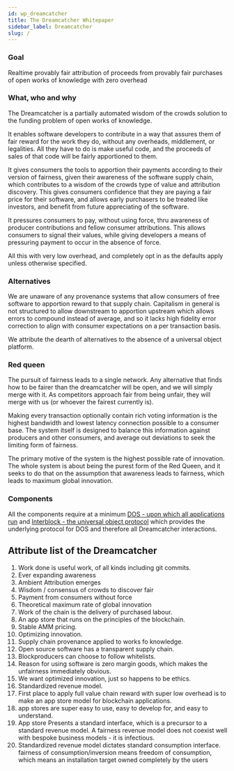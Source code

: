 ```yaml
---
id: wp_dreamcatcher
title: The Dreamcatcher Whitepaper
sidebar_label: Dreamcatcher
slug: /
---
```


### Goal

<!-- What is the goal of dreamcatcher -->

Realtime provably fair attribution of proceeds from provably fair purchases of open works of knowledge with zero overhead

### What, who and why

<!-- What does dream catcher do, who does it do it for and why do they want to do that? -->

The Dreamcatcher is a partially automated wisdom of the crowds solution to the funding problem of open works of knowledge.

It enables software developers to contribute in a way that assures them of fair reward for the work they do, without any overheads, middlement, or legalities. All they have to do is make useful code, and the proceeds of sales of that code will be fairly apportioned to them.

It gives consumers the tools to apportion their payments according to their version of fairness, given their awareness of the software supply chain, which contributes to a wisdom of the crowds type of value and attribution discovery. This gives consumers confidence that they are paying a fair price for their software, and allows early purchasers to be treated like investors, and benefit from future appreciating of the software.

It pressures consumers to pay, without using force, thru awareness of producer contributions and fellow consumer attributions. This allows consumers to signal their values, while giving developers a means of pressuring payment to occur in the absence of force.

All this with very low overhead, and completely opt in as the defaults apply unless otherwise specified.

### Alternatives

<!-- What is the best current and foreseeable future alternative for each need identified in 1 and what makes dc better than that alternative -->

We are unaware of any provenance systems that allow consumers of free software to apportion reward to that supply chain. Capitalism in general is not structured to allow downstream to apportion upstream which allows errors to compound instead of average, and so it lacks high fidelity error correction to align with consumer expectations on a per transaction basis.

We attribute the dearth of alternatives to the absence of a universal object platform.

### Red queen

<!-- What is the sustainable competitive advantage that allows dc to stay ahead ahead of the alternatives -->

The pursuit of fairness leads to a single network. Any alternative that finds how to be fairer than the dreamcatcher will be open, and we will simply merge with it. As competitors approach fair from being unfair, they will merge with us (or whoever the fairest currently is).

Making every transaction optionally contain rich voting information is the highest bandwidth and lowest latency connection possible to a consumer base. The system itself is designed to balance this information against producers and other consumers, and average out deviations to seek the limiting form of fairness.

The primary motive of the system is the highest possible rate of innovation. The whole system is about being the purest form of the Red Queen, and it seeks to do that on the assumption that awareness leads to fairness, which leads to maximum global innovation.

### Components

<!-- What are the components of the system. How do they work and how do they interact -->

All the components require at a minimum [DOS - upon which all applications run](./wp_dos.md) and [Interblock - the universal object protocol](./wp_interblock.md) which provides the underlying protocol for DOS and therefore all Dreamcatcher interactions.

## Attribute list of the Dreamcatcher

1. Work done is useful work, of all kinds including git commits.
1. Ever expanding awareness
1. Ambient Attribution emerges
1. Wisdom / consensus of crowds to discover fair
1. Payment from consumers without force
1. Theoretical maximum rate of global innovation
1. Work of the chain is the delivery of purchased labour.
1. An app store that runs on the principles of the blockchain.
1. Stable AMM pricing.
1. Optimizing innovation.
1. Supply chain provenance applied to works fo knowledge.
1. Open source software has a transparent supply chain.
1. Blockproducers can choose to follow whitelists.
1. Reason for using software is zero margin goods, which makes the unfairness immediately obvious.
1. We want optimized innovation, just so happens to be ethics.
1. Standardized revenue model.
1. First place to apply full value chain reward with super low overhead is to make an app store model for blockchain applications.
1. app stores are super easy to use, easy to develop for, and easy to understand.
1. App store Presents a standard interface, which is a precursor to a standard revenue model. A fairness revenue model does not coexist well with bespoke business models - it is infectious.
1. Standardized revenue model dictates standard consumption interface. fairness of consumption/inversion means freedom of consumption, which means an installation target owned completely by the users
